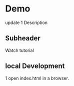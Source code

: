 # Demo

update 1 Description

## Subheader

Watch tutorial

## local Development

1 open index.html in a browser.
